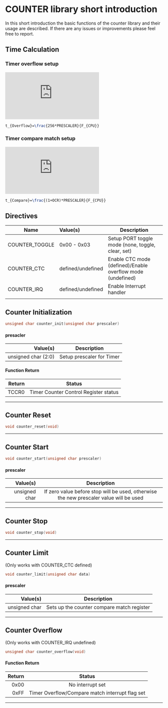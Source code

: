 # COUNTER library short introduction

In this short introduction the basic functions of the counter library and their usage are described. If there are any issues or improvements please feel free to report.

## Time Calculation

### Timer overflow setup

![Overflow](http://latex.codecogs.com/gif.latex?t_%7BOverflow%7D%3D%5Cfrac%7B256*PRESCALER%7D%7BF_%7BCPU%7D%7D)

```LATEX
t_{Overflow}=\frac{256*PRESCALER}{F_{CPU}}
```

### Timer compare match setup

![Compare](http://latex.codecogs.com/gif.latex?t_%7BCompare%7D%3D%5Cfrac%7B%281+OCR%29*PRESCALER%7D%7BF_%7BCPU%7D%7D)

```LATEX
t_{Compare}=\frac{(1+OCR)*PRESCALER}{F_{CPU}}
```

## Directives

| Name           | Value(s)              | Description                                                |
|----------------|:----------------------|------------------------------------------------------------|
| COUNTER_TOGGLE | 0x00 - 0x03           | Setup PORT toggle mode (none, toggle, clear, set)          |
| COUNTER_CTC    | defined/undefined     | Enable CTC mode (defined)/Enable overflow mode (undefined) |
| COUNTER_IRQ    | defined/undefined     | Enable Interrupt handler
                                |
## Counter Initialization

```c
unsigned char counter_init(unsigned char prescaler)
```

#### presacler
| Value(s)            | Description               |
|--------------------:|:-------------------------:|
| unsigned char (2:0) | Setup prescaler for Timer |

#### Function Return
| Return | Status                                |
|-------:|:-------------------------------------:|
| TCCR0  | Timer Counter Control Register status |

---

## Counter Reset

```c
void counter_reset(void)
```

---

## Counter Start

```c
void counter_start(unsigned char prescaler)
```

#### prescaler
| Value(s)      | Description                                                                            |
|--------------:|:--------------------------------------------------------------------------------------:|
| unsigned char | If zero value before stop will be used, otherwise the new prescaler value will be used |

---

## Counter Stop

```c
void counter_stop(void)
```

---

## Counter Limit

(Only works with COUNTER_CTC defined)

```c
void counter_limit(unsigned char data)
```

#### prescaler
| Value(s)      | Description                                |
|--------------:|:------------------------------------------:|
| unsigned char | Sets up the counter compare match register |

---

## Counter Overflow

(Only works with COUNTER_IRQ undefined)

```c
unsigned char counter_overflow(void)
```

#### Function Return
| Return | Status                                          |
|-------:|:-----------------------------------------------:|
| 0x00   | No interrupt set                                |
| 0xFF   | Timer Overflow/Compare match interrupt flag set |

---




